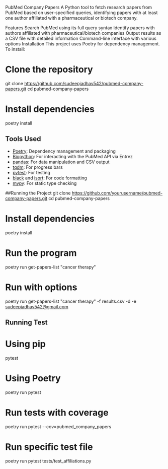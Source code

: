 PubMed Company Papers
A Python tool to fetch research papers from PubMed based on user-specified queries, identifying papers with at least one author affiliated with a pharmaceutical or biotech company.

Features
Search PubMed using its full query syntax
Identify papers with authors affiliated with pharmaceutical/biotech companies
Output results as a CSV file with detailed information
Command-line interface with various options
Installation
This project uses Poetry for dependency management. To install:

# Clone the repository
git clone https://github.com/sudeepjadhav542/pubmed-company-papers.git
cd pubmed-company-papers

# Install dependencies
poetry install


## Tools Used

- [Poetry](https://python-poetry.org/): Dependency management and packaging
- [Biopython](https://biopython.org/): For interacting with the PubMed API via Entrez
- [pandas](https://pandas.pydata.org/): For data manipulation and CSV output
- [tqdm](https://github.com/tqdm/tqdm): For progress bars
- [pytest](https://docs.pytest.org/): For testing
- [black](https://github.com/psf/black) and [isort](https://pycqa.github.io/isort/): For code formatting
- [mypy](https://mypy.readthedocs.io/): For static type checking

##Running the Project
git clone https://github.com/yourusername/pubmed-company-papers.git
cd pubmed-company-papers

# Install dependencies
poetry install

# Run the program
poetry run get-papers-list "cancer therapy"

# Run with options
poetry run get-papers-list "cancer therapy" -f results.csv -d -e sudeepjadhav542@gmail.com


## Running Test
# Using pip
pytest

# Using Poetry
poetry run pytest

# Run tests with coverage
poetry run pytest --cov=pubmed_company_papers

# Run specific test file
poetry run pytest tests/test_affiliations.py


